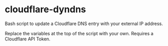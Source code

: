 # cloudflare-dyndns
Bash script to update a Cloudflare DNS entry with your external IP address.

Replace the variables at the top of the script with your own.  Requires a Cloudflare API Token.
